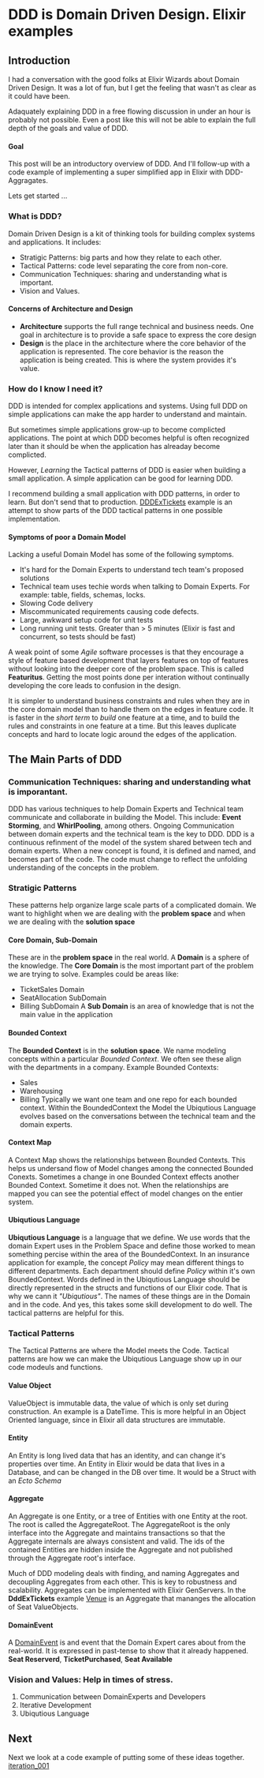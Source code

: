 # DDD is Domain Driven Design.  Elixir examples

## Introduction

I had a conversation with the good folks at Elixir Wizards about Domain Driven Design.
It was a lot of fun, but I get the feeling that wasn't as clear as it could have been.

Adaquately explaining DDD in a free flowing discussion in under an hour is probably not possible.
Even a post like this will not be able to explain the full depth of the goals and value of DDD.

#### Goal
This post will be an introductory overview of DDD.
And I'll follow-up with a code example of implementing a super simplified app in Elixir with DDD-Aggragates.

Lets get started ...

### What is DDD?
Domain Driven Design is a kit of thinking tools for building complex systems and applications.  It includes:
- Stratigic Patterns: big parts and how they relate to each other.
- Tactical Patterns: code level separating the core from non-core.
- Communication Techniques: sharing and understanding what is important.
- Vision and Values.

#### Concerns of Architecture and Design
- **Architecture** supports the full range technical and business needs.  One goal in architecture is to provide a safe space to express the core design
 - **Design** is the place in the architecture where the core behavior of the application is represented.  The core behavior is the reason the application is being created.  This is where the system provides it's value.

### How do I know I need it?

DDD is intended for complex applications and systems.   Using full DDD on simple applications can make the app harder to understand and maintain.

But sometimes simple applications grow-up to become complicted applications.  The point at which DDD becomes helpful is often recognized later than it should be when the application has alreaday become complicted.

However, *Learning* the Tactical patterns of DDD is easier when building a small application.  A simple application can be good for learning DDD.

I recommend building a small application with DDD patterns, in order to learn.   But don't send that to production. [DDDExTickets](https://github.com/mwindholtz/ddd_ex_tickets) example is an attempt to show parts of the DDD tactical patterns in one possible implementation.


#### Symptoms of poor a Domain Model
Lacking a useful Domain Model has some of the following symptoms.
- It's hard for the Domain Experts to understand tech team's proposed solutions
- Technical team uses techie words when talking to Domain Experts. For example: table, fields, schemas, locks.
- Slowing Code delivery
- Miscommunicated requirements causing code defects.
- Large, awkward setup code for unit tests
- Long running unit tests.  Greater than > 5 minutes (Elixir is fast and concurrent, so tests should be fast)

A weak point of some *Agile* software processes is that they encourage a style of feature based development that layers features on top of features without looking into the deeper core of the problem space.  This is called **Featuritus**.   Getting the most points done per interation without continually developing the core leads to confusion in the design.

It is simpler to understand business constraints and rules when they are in the core domain model than to handle them on the edges in feature code.
It is faster in the *short term* to *build* one feature at a time, and to build the rules and constraints in one feature at a time.  But this leaves duplicate concepts and hard to locate logic around the edges of the application.

## The Main Parts of DDD

### Communication Techniques: sharing and understanding what is imporantant.
DDD has various techniques to help Domain Experts and Technical team communicate and collaborate in building the Model.  This include:  **Event Storming**, and **WhirlPooling**, among others.
Ongoing Communication between domain experts and the technical team is the key to DDD.
DDD is a continuous refinment of the model of the system shared between tech and domain experts.
When a new concept is found, it is defined and named, and becomes part of the code.
The code must change to reflect the unfolding understanding of the concepts in the problem.


### Stratigic Patterns
These patterns help organize large scale parts of a complicated domain.
We want to highlight when we are dealing with the **problem space** and when we are dealing with the **solution space**

#### Core Domain, Sub-Domain
These are in the **problem space** in the real world.
A **Domain** is a sphere of the knowledge.
The **Core Domain** is the most important part of the problem we are trying to solve.
 Examples could be areas like:
- TicketSales Domain
- SeatAllocation SubDomain
- Billing SubDomain
A **Sub Domain** is an area of knowledge that is not the main value in the application

#### Bounded Context
The **Bounded Context** is in the **solution space**.  We name modeling concepts within a particular *Bounded Context*.  We often see these align with the departments in a company. Example Bounded Contexts:
- Sales
- Warehousing
- Billing
Typically we want one team and one repo for each bounded context.  Within the BoundedContext the Model the Ubiqutious Language evolves based on the conversations between the technical team and the domain experts.

#### Context Map
A Context Map shows the relationships between Bounded Contexts.  This helps us undersand flow of Model changes among the connected Bounded Conexts.  Sometimes a change in one Bounded Context effects another Bounded Context.   Sometime it does not.  When the relationships are mapped you can see the potential effect of model changes on the entier system.

#### Ubiqutious Language
**Ubiqutious Language** is a language that we define.  We use words that the domain Expert uses in the Problem Space and define those worked to mean something percise within the area of the BoundedContext.
In an insurance application for example, the concept *Policy* may mean different things to different departments.  Each department should define *Policy* within it's own BoundedContext.
Words defined in the Ubiqutious Language should be directly represented in the structs and functions of our Elixir code.  That is why we cann it *"Ubiqutious"*.   The names of these things are in the Domain and in the code.   And yes, this takes some skill development to do well.  The tactical patterns are helpful for this.

### Tactical Patterns
The Tactical Patterns are where the Model meets the Code.  Tactical patterns are how we can make the Ubiqutious Language show up in our code modeuls and functions.

#### Value Object
ValueObject is immutable data, the value of which is only set during construction. An example is a DateTime.  This is more helpful in an Object Oriented language, since in Elixir all data structures are immutable.

#### Entity
An Entity is long lived data that has an identity, and can change it's properties over time.
An Entity in Elixir would be data that lives in a Database, and can be changed in the DB over time.
It would be a Struct with an *Ecto Schema*

#### Aggregate
An Aggregate is one Entity, or a tree of Entities with one Entity at the root.  The root is called the AggregateRoot.   The AggregateRoot is the only interface into the Aggregate and maintains transactions so that the Aggregate internals are always consistent and valid.   The ids of the contained Entities are hidden inside the Aggregate and not published through the Aggregate root's interface.

Much of DDD modeling deals with finding, and naming Aggregates and decoupling Aggregates from each other.
This is key to robustness and scalability.
Aggregates can be implemented with Elixir GenServers.
In the **DddExTickets** example [Venue](https://github.com/mwindholtz/ddd_ex_tickets/blob/iteration_001/lib/ddd_ex_tickets/warehouse/venue.ex) is an Aggregate that mananges the allocation of Seat ValueObjects.

#### DomainEvent
A [DomainEvent](https://github.com/mwindholtz/ddd_ex_tickets/blob/iteration_001/lib/ddd_ex_tickets/domain_event.ex) is and event that the Domain Expert cares about from the real-world.  It is expressed in past-tense to show that it already happened. **Seat Reserverd**,  **TicketPurchased**, **Seat Available**


### Vision and Values: Help in times of stress.
1. Communication between DomainExperts and Developers
1. Iterative Development
1. Ubiqutious Language


## Next
Next we look at a code example of putting some of these ideas together.
[iteration_001](https://github.com/mwindholtz/ddd_ex_tickets/blob/iteration_001/docs/iteration_001.md)

